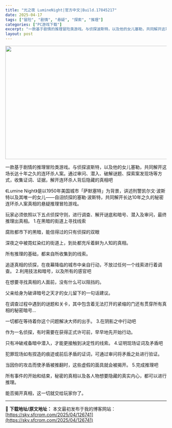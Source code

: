 ```yaml
---
title: "光之夜 LumineNight|官方中文|Build.17845217"
date: 2025-04-17
tags: ["冒险", "剧情", "悬疑", "探索", "推理"]
categories: ["PC游戏下载"]
excerpt: "一款基于剧情的推理冒险类游戏。与侦探波斯特，以及他的女儿塞勒，共同解开这场长达十年之久的连环杀人案。通过审问、潜入、破解谜题、探索案发现场等方式，收集证词、证据，解开连环杀人背后隐藏的真相吧 《Lumine Night》是以1950年美国城市「萨默塞特」为背景，讲述刑警凯尔文·波斯特以及其唯一的女儿&hellip;"
layout: post
---
```


<img class="aligncenter size-full wp-image-126727" src="https://sky.sfcrom.com/wp-content/uploads/2025/04/2025041701254078.webp" alt="" width="616" height="353" />

一款基于剧情的推理冒险类游戏。与侦探波斯特，以及他的女儿塞勒，共同解开这场长达十年之久的连环杀人案。通过审问、潜入、破解谜题、探索案发现场等方式，收集证词、证据，解开连环杀人背后隐藏的真相吧

《Lumine Night》是以1950年美国城市「萨默塞特」为背景，讲述刑警凯尔文·波斯特以及其唯一的女儿——自诩侦探的塞勒·波斯特，共同解开长达10年之久的秘密连环杀人案真相的悬疑推理冒险游戏。

玩家必须依照以下五点侦探守则，进行调查、解开谜底和暗号、潜入及审问，最终推理出真相。
1.在黑暗的街道上寻找线索

腐败都市下的黑暗，能信得过的只有侦探的双眼

深夜之中被霓虹染红的街道上，到处都充斥着鲜为人知的真相。

所有推理的基础，都来自所收集到的线索。

追逐真相的侦探，在夜幕降临的城市中亲自行动，不放过任何一个线索进行着调查。
2.利用技法和暗号，以及所有的感官吧

在想要寻找真相的人面前，没有什么可以阻挡的。

父亲给身为破译暗号之天才的女儿留下的一句话建议。

在调查过程中遇到的谜题和关卡，其中包含着无法打开的紧缩的门还有贯穿所有真相的秘密暗号…

一切都在等待着你这个问题解决大师的出手。
3.在阴影之中行动吧

作为一名侦探，有时需要在获得正式许可前，早早地先开始行动。

只有冲破戒备暗中潜入，才能更接触到决定性的线索。
4.证明现场证词及矛盾吧

犯罪现场如有捏造的痕迹或前后矛盾的证词，可通过审问将矛盾之处进行验证。

当因你的攻击而使矛盾被推翻时，这些虚假的面具就会被揭开。
5.完成推理吧

所有事件的开始和结束，秘密的真相以及各人物想要隐藏的真实内心，都可以进行推理。

能否揭开真相，这一切就交给玩家你了。

---
📖 **下载地址/原文地址：** 本文最初发布于我的博客网站：[https://sky.sfcrom.com/2025/04/126741](https://sky.sfcrom.com/2025/04/126741)
